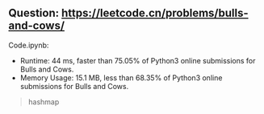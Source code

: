 ## Question: https://leetcode.cn/problems/bulls-and-cows/

Code.ipynb:
* Runtime: 44 ms, faster than 75.05% of Python3 online submissions for Bulls and Cows.
* Memory Usage: 15.1 MB, less than 68.35% of Python3 online submissions for Bulls and Cows.
> hashmap